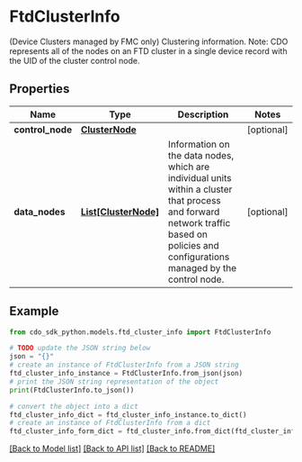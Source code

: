 # FtdClusterInfo

(Device Clusters managed by FMC only) Clustering information. Note: CDO represents all of the nodes on an FTD cluster in a single device record with the UID of the cluster control node.

## Properties

Name | Type | Description | Notes
------------ | ------------- | ------------- | -------------
**control_node** | [**ClusterNode**](ClusterNode.md) |  | [optional] 
**data_nodes** | [**List[ClusterNode]**](ClusterNode.md) | Information on the data nodes, which are individual units within a cluster that process and forward network traffic based on policies and configurations managed by the control node. | [optional] 

## Example

```python
from cdo_sdk_python.models.ftd_cluster_info import FtdClusterInfo

# TODO update the JSON string below
json = "{}"
# create an instance of FtdClusterInfo from a JSON string
ftd_cluster_info_instance = FtdClusterInfo.from_json(json)
# print the JSON string representation of the object
print(FtdClusterInfo.to_json())

# convert the object into a dict
ftd_cluster_info_dict = ftd_cluster_info_instance.to_dict()
# create an instance of FtdClusterInfo from a dict
ftd_cluster_info_form_dict = ftd_cluster_info.from_dict(ftd_cluster_info_dict)
```
[[Back to Model list]](../README.md#documentation-for-models) [[Back to API list]](../README.md#documentation-for-api-endpoints) [[Back to README]](../README.md)


